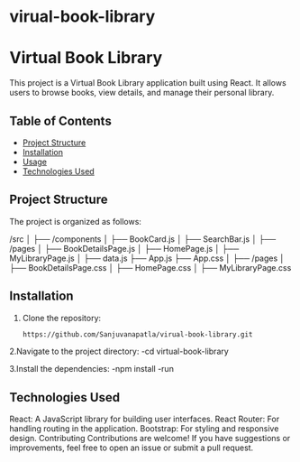 # virual-book-library
# Virtual Book Library

This project is a Virtual Book Library application built using React. It allows users to browse books, view details, and manage their personal library.

## Table of Contents

- [Project Structure](#project-structure)
- [Installation](#installation)
- [Usage](#usage)
- [Technologies Used](#technologies-used)

## Project Structure

The project is organized as follows:

/src
│
├── /components
│   ├── BookCard.js
│   ├── SearchBar.js
│
├── /pages
│   ├── BookDetailsPage.js
│   ├── HomePage.js
│   ├── MyLibraryPage.js
│
├── data.js
├── App.js
├── App.css
│
├── /pages
│   ├── BookDetailsPage.css
│   ├── HomePage.css
│   ├── MyLibraryPage.css


## Installation

1. Clone the repository:

   ```bash
   https://github.com/Sanjuvanapatla/virual-book-library.git

2.Navigate to the project directory:
-cd virtual-book-library


3.Install the dependencies:
-npm install
-run 

## Technologies Used
React: A JavaScript library for building user interfaces.
React Router: For handling routing in the application.
Bootstrap: For styling and responsive design.
Contributing
Contributions are welcome! If you have suggestions or improvements, feel free to open an issue or submit a pull request.



